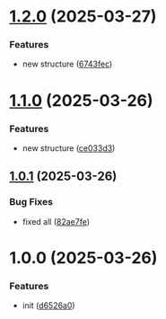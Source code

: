# [1.2.0](https://github.com/EnOane/transports/compare/v1.1.0...v1.2.0) (2025-03-27)


### Features

* new structure ([6743fec](https://github.com/EnOane/transports/commit/6743fecf92f528bd1bb60a23b2ea88b51d3210a4))

# [1.1.0](https://github.com/EnOane/transports/compare/v1.0.1...v1.1.0) (2025-03-26)


### Features

* new structure ([ce033d3](https://github.com/EnOane/transports/commit/ce033d34d62f62cdbdb33c0289d565942f1c6fd9))

## [1.0.1](https://github.com/EnOane/transports/compare/v1.0.0...v1.0.1) (2025-03-26)


### Bug Fixes

* fixed all ([82ae7fe](https://github.com/EnOane/transports/commit/82ae7feef0800074321945939f06e3af88b9bd89))

# 1.0.0 (2025-03-26)


### Features

* init ([d6526a0](https://github.com/EnOane/transports/commit/d6526a0a75a74c8026324ca53a46dc60fef98b3e))
